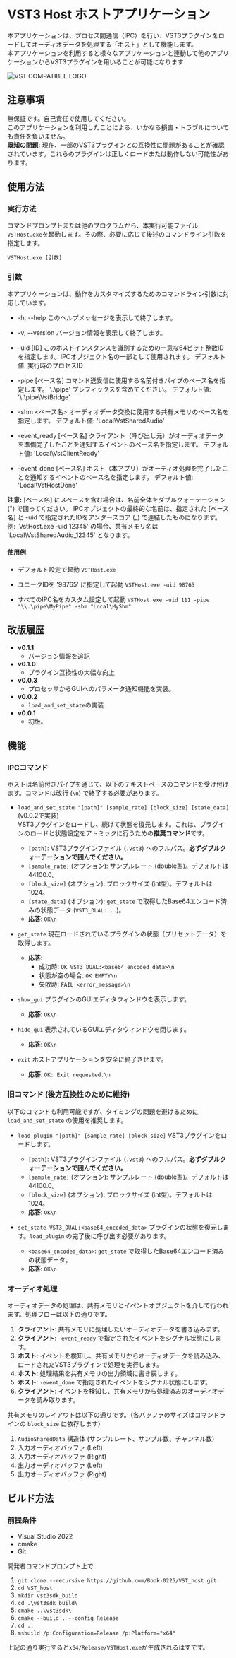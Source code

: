 # VST3 Host ホストアプリケーション

本アプリケーションは、プロセス間通信（IPC）を行い、VST3プラグインをロードしてオーディオデータを処理する「ホスト」として機能します。  
本アプリケーションを利用すると様々なアプリケーションと連動して他のアプリケーションからVST3プラグインを用いることが可能になります

![VST COMPATIBLE LOGO](./vst_logo.png)

## 注意事項

無保証です。自己責任で使用してください。  
このアプリケーションを利用したことによる、いかなる損害・トラブルについても責任を負いません。  
**既知の問題:**
現在、一部のVST3プラグインとの互換性に問題があることが確認されています。これらのプラグインは正しくロードまたは動作しない可能性があります。

## 使用方法

### 実行方法

コマンドプロンプトまたは他のプログラムから、本実行可能ファイル```VSTHost.exe```を起動します。その際、必要に応じて後述のコマンドライン引数を指定します。

```VSTHost.exe [引数]```

### 引数

本アプリケーションは、動作をカスタマイズするためのコマンドライン引数に対応しています。

- -h, --help
  このヘルプメッセージを表示して終了します。

- -v, --version
  バージョン情報を表示して終了します。

- -uid [ID]
  このホストインスタンスを識別するための一意な64ビット整数IDを指定します。IPCオブジェクト名の一部として使用されます。
  デフォルト値: 実行時のプロセスID

- -pipe [ベース名]
  コマンド送受信に使用する名前付きパイプのベース名を指定します。'\\.\pipe\' プレフィックスを含めてください。
  デフォルト値: '\\.\pipe\VstBridge'

- -shm <ベース名>
  オーディオデータ交換に使用する共有メモリのベース名を指定します。
  デフォルト値: 'Local\VstSharedAudio'

- -event_ready [ベース名]
  クライアント（呼び出し元）がオーディオデータを準備完了したことを通知するイベントのベース名を指定します。
  デフォルト値: 'Local\VstClientReady'

- -event_done [ベース名]
  ホスト（本アプリ）がオーディオ処理を完了したことを通知するイベントのベース名を指定します。
  デフォルト値: 'Local\VstHostDone'

**注意:**
[ベース名] にスペースを含む場合は、名前全体をダブルクォーテーション (") で囲ってください。
IPCオブジェクトの最終的な名前は、指定された [ベース名] と -uid で指定されたIDをアンダースコア (_) で連結したものになります。
例: 'VstHost.exe -uid 12345' の場合、共有メモリ名は 'Local\VstSharedAudio_12345' となります。

#### 使用例

- デフォルト設定で起動
```VSTHost.exe```

- ユニークIDを '98765' に指定して起動
```VSTHost.exe -uid 98765```

- すべてのIPC名をカスタム設定して起動
```VSTHost.exe -uid 111 -pipe "\\.\pipe\MyPipe" -shm "Local\MyShm"```

## 改版履歴

- **v0.1.1**
  - バージョン情報を追記
- **v0.1.0**
  - プラグイン互換性の大幅な向上
- **v0.0.3**
  - プロセッサからGUIへのパラメータ通知機能を実装。
- **v0.0.2**
  - `load_and_set_state`の実装
- **v0.0.1**
  - 初版。

## 機能

### IPCコマンド

ホストは名前付きパイプを通じて、以下のテキストベースのコマンドを受け付けます。コマンドは改行 (`\n`) で終了する必要があります。

- `load_and_set_state "[path]" [sample_rate] [block_size] [state_data]`(v0.0.2で実装)  
  VST3プラグインをロードし、続けて状態を復元します。これは、プラグインのロードと状態設定をアトミックに行うための**推奨コマンド**です。
  - `[path]`: VST3プラグインファイル (`.vst3`) へのフルパス。**必ずダブルクォーテーションで囲んでください。**
  - `[sample_rate]` (オプション): サンプルレート (double型)。デフォルトは 44100.0。
  - `[block_size]` (オプション): ブロックサイズ (int型)。デフォルトは 1024。
  - `[state_data]` (オプション): `get_state` で取得したBase64エンコード済みの状態データ (`VST3_DUAL:...`)。
  - **応答**: `OK\n`

- `get_state`
  現在ロードされているプラグインの状態（プリセットデータ）を取得します。
  - **応答**:
    - 成功時: `OK VST3_DUAL:<base64_encoded_data>\n`
    - 状態が空の場合: `OK EMPTY\n`
    - 失敗時: `FAIL <error_message>\n`

- `show_gui`
  プラグインのGUIエディタウィンドウを表示します。
  - **応答**: `OK\n`

- `hide_gui`
  表示されているGUIエディタウィンドウを閉じます。
  - **応答**: `OK\n`

- `exit`
  ホストアプリケーションを安全に終了させます。
  - **応答**: `OK: Exit requested.\n`

### 旧コマンド (後方互換性のために維持)

以下のコマンドも利用可能ですが、タイミングの問題を避けるために `load_and_set_state` の使用を推奨します。

- `load_plugin "[path]" [sample_rate] [block_size]`
  VST3プラグインをロードします。
  - `[path]`: VST3プラグインファイル (`.vst3`) へのフルパス。**必ずダブルクォーテーションで囲んでください。**
  - `[sample_rate]` (オプション): サンプルレート (double型)。デフォルトは 44100.0。
  - `[block_size]` (オプション): ブロックサイズ (int型)。デフォルトは 1024。
  - **応答**: `OK\n`

- `set_state VST3_DUAL:<base64_encoded_data>`
  プラグインの状態を復元します。`load_plugin` の完了後に呼び出す必要があります。
  - `<base64_encoded_data>`: `get_state` で取得したBase64エンコード済みの状態データ。
  - **応答**: `OK\n`

### オーディオ処理

オーディオデータの処理は、共有メモリとイベントオブジェクトを介して行われます。処理フローは以下の通りです。

1. **クライアント**: 共有メモリに処理したいオーディオデータを書き込みます。
2. **クライアント**: `-event_ready` で指定されたイベントをシグナル状態にします。
3. **ホスト**: イベントを検知し、共有メモリからオーディオデータを読み込み、ロードされたVST3プラグインで処理を実行します。
4. **ホスト**: 処理結果を共有メモリの出力領域に書き戻します。
5. **ホスト**: `-event_done` で指定されたイベントをシグナル状態にします。
6. **クライアント**: イベントを検知し、共有メモリから処理済みのオーディオデータを読み取ります。

共有メモリのレイアウトは以下の通りです。（各バッファのサイズはコマンドラインの `block_size` に依存します）

1. `AudioSharedData` 構造体 (サンプルレート、サンプル数、チャンネル数)
2. 入力オーディオバッファ (Left)
3. 入力オーディオバッファ (Right)
4. 出力オーディオバッファ (Left)
5. 出力オーディオバッファ (Right)

## ビルド方法

### 前提条件

- Visual Studio 2022
- cmake
- Git

開発者コマンドプロンプト上で

1. ```git clone --recursive https://github.com/Book-0225/VST_host.git```
2. ```cd VST_host```
3. ```mkdir vst3sdk_build```
4. ```cd .\vst3sdk_build\```
5. ```cmake ..\vst3sdk\```
6. ```cmake --build . --config Release```
7. ```cd ..```
8. ```msbuild /p:Configuration=Release /p:Platform="x64"```

上記の通り実行すると```x64/Release/VSTHost.exe```が生成されるはずです。
